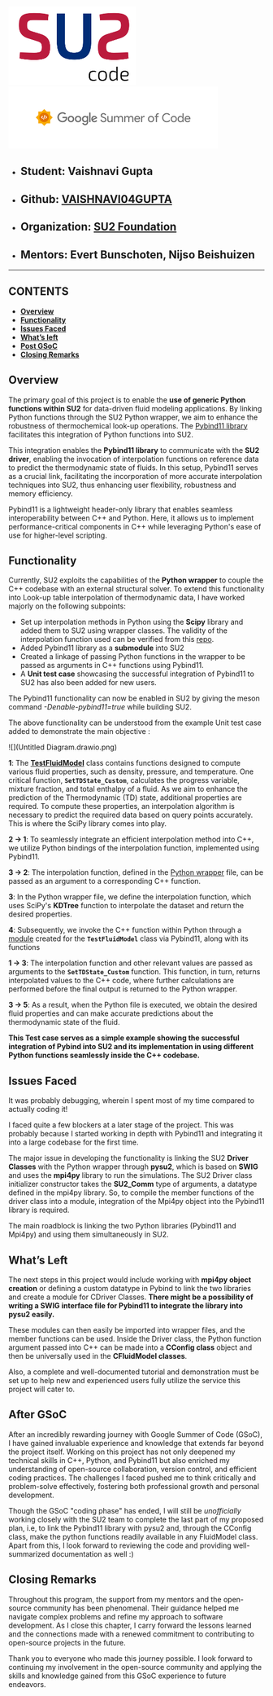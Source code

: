 



![](logoSU2small.png)   ![](download.png)








- ## <a name="_fmzpksup09mc"></a>Student: Vaishnavi Gupta
- ## <a name="_2zzy7xn0n07b"></a>Github: [VAISHNAVI04GUPTA](https://github.com/VAISHNAVI04GUPTA)
- ## <a name="_um9i8qsvvdje"></a>Organization: [SU2 Foundation](https://su2code.github.io/)
- ## <a name="_p5pmnz96z7s"></a>Mentors: Evert Bunschoten, Nijso Beishuizen


-----

## <a name="_npmsykf1pit7"></a>**CONTENTS**

- [**Overview**](#_l514hjebouue)
- [**Functionality**](#_wmydfbdy5110)
- [**Issues Faced**](#_cskkggnz45tv)
- [**What’s left**](#_uclww4nm4ub6)
- [**Post GSoC**](#_2x4i0gykvxpx)
- [**Closing Remarks**](#_ny239r5uxmqn)





## <a name="_847ctqdw7nal"></a><a name="_l514hjebouue"></a>**Overview**

The primary goal of this project is to enable the **use of generic Python functions within SU2** for data-driven fluid modeling applications. By linking Python functions through the SU2 Python wrapper, we aim to enhance the robustness of thermochemical look-up operations. The [Pybind11 library](https://github.com/pybind/pybind11) facilitates this integration of Python functions into SU2.

This integration enables the **Pybind11 library** to communicate with the **SU2 driver**, enabling the invocation of interpolation functions on reference data to predict the thermodynamic state of fluids. In this setup, Pybind11 serves as a crucial link, facilitating the incorporation of more accurate interpolation techniques into SU2, thus enhancing user flexibility, robustness and memory efficiency.

Pybind11 is a lightweight header-only library that enables seamless interoperability between C++ and Python. Here, it allows us to implement performance-critical components in C++ while leveraging Python's ease of use for higher-level scripting.


## <a name="_wmydfbdy5110"></a>**Functionality**

Currently, SU2 exploits the capabilities of the **Python wrapper** to couple the C++ codebase with an external structural solver. To extend this functionality into Look-up table interpolation of thermodynamic data, I have worked majorly on the following subpoints:

- Set up interpolation methods in Python using the **Scipy** library and added them to SU2 using wrapper classes. The validity of the interpolation function used can be verified from this [repo](https://github.com/VAISHNAVI04GUPTA/GSOC-SU2/tree/main/flamelet_data).
- Added Pybind11 library as a **submodule** into SU2
- Created a linkage of passing Python functions in the wrapper to be passed as arguments in C++ functions using Pybind11.
- A **Unit test case** showcasing the successful integration of Pybind11 to SU2 has also been added for new users.



The Pybind11 functionality can now be enabled in SU2 by giving the meson command *-Denable-pybind11=true* while building SU2.

The above functionality can be understood from the example Unit test case added to demonstrate the main objective : 

![](Untitled Diagram.drawio.png)

**1**: The [**TestFluidModel**](SU2_CFD/src/fluid/CTestFluidModel.cpp) class contains functions designed to compute various fluid properties, such as density, pressure, and temperature. One critical function, **`SetTDState_Custom`**, calculates the progress variable, mixture fraction, and total enthalpy of a fluid. As we aim to enhance the prediction of the Thermodynamic (TD) state, additional properties are required. To compute these properties, an interpolation algorithm is necessary to predict the required data based on query points accurately. This is where the SciPy library comes into play.

**2 -> 1**: To seamlessly integrate an efficient interpolation method into C++, we utilize Python bindings of the interpolation function, implemented using Pybind11. 

**3 -> 2**: The interpolation function, defined in the [Python wrapper](TestCases/py_wrapper/TestFluidModel/interpolation.py) file, can be passed as an argument to a corresponding C++ function.

**3**: In the Python wrapper file, we define the interpolation function, which uses SciPy's **KDTree** function to interpolate the dataset and return the desired properties. 

**4**: Subsequently, we invoke the C++ function within Python through a [module](TestCases/py_wrapper/TestFluidModel/query.cpython-38-x86_64-linux-gnu.so) created for the **`TestFluidModel`** class via Pybind11, along with its
functions

**1 -> 3**: The interpolation function and other relevant values are passed as arguments to the **`SetTDState_Custom`** function. This function, in turn, returns interpolated values to the C++ code, where further calculations are performed before the final output is returned to the Python wrapper.

**3 -> 5**: As a result, when the Python file is executed, we obtain the desired fluid properties and can make accurate predictions about the thermodynamic state of the fluid.

**This Test case serves as a simple example showing the successful integration of Pybind into SU2 and its implementation in using different Python functions seamlessly inside the C++ codebase.**





## <a name="_fvvtkaze581p"></a><a name="_9jvjk3wlvles"></a><a name="_fzfwsyb9lbh7"></a><a name="_cskkggnz45tv"></a>**Issues Faced**

It was probably debugging, wherein I spent most of my time compared to actually coding it!

I faced quite a few blockers at a later stage of the project. This was probably because I started working in depth with Pybind11 and integrating it into a large codebase for the first time.

The major issue in developing the functionality is linking the SU2 **Driver Classes** with the Python wrapper through **pysu2**, which is based on **SWIG** and uses the **mpi4py** library to run the simulations. The SU2 Driver class initializer constructor takes the **SU2\_Comm** type of arguments, a datatype defined in the mpi4py library. So, to compile the member functions of the driver class into a module, integration of the Mpi4py object into the Pybind11 library is required.

The main roadblock is linking the two Python libraries (Pybind11 and Mpi4py) and using them simultaneously in SU2. 

## <a name="_uclww4nm4ub6"></a>**What’s Left**

The next steps in this project would include working with **mpi4py object creation** or defining a custom datatype in Pybind to link the two libraries and create a module for CDriver Classes. **There might be a possibility of writing a SWIG interface file for Pybind11 to integrate the library into pysu2 easily.**

These modules can then easily be imported into wrapper files, and the member functions can be used. Inside the Driver class, the Python function argument passed into C++ can be made into a **CConfig class** object and then be universally used in the **CFluidModel classes**.

Also, a complete and well-documented tutorial and demonstration must be set up to help new and experienced users fully utilize the service this project will cater to.


## <a name="_2x4i0gykvxpx"></a>**After GSoC**

After an incredibly rewarding journey with Google Summer of Code (GSoC), I have gained invaluable experience and knowledge that extends far beyond the project itself. Working on this project has not only deepened my technical skills in C++, Python, and Pybind11 but also enriched my understanding of open-source collaboration, version control, and efficient coding practices. The challenges I faced pushed me to think critically and problem-solve effectively, fostering both professional growth and personal development. 

Though the GSoC "coding phase" has ended, I will still be *unofficially* working closely with the SU2 team to complete the last part of my proposed plan, i.e, to link the Pybind11 library with pysu2 and, through the CConfig class, make the python functions readily available in any FluidModel class. Apart from this, I look forward to reviewing the code and providing well-summarized documentation as well :)


## <a name="_ny239r5uxmqn"></a>**Closing Remarks**

Throughout this program, the support from my mentors and the open-source community has been phenomenal. Their guidance helped me navigate complex problems and refine my approach to software development. As I close this chapter, I carry forward the lessons learned and the connections made with a renewed commitment to contributing to open-source projects in the future.

Thank you to everyone who made this journey possible. I look forward to continuing my involvement in the open-source community and applying the skills and knowledge gained from this GSoC experience to future endeavors.

